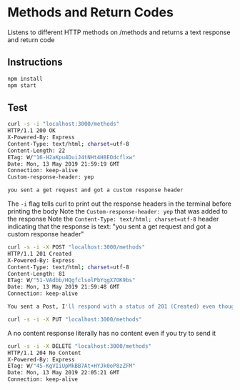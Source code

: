 # Methods and Return Codes

Listens to different HTTP methods on /methods and returns a text response and return code

## Instructions

```sh
npm install
npm start
```

## Test

```sh
curl -s -i "localhost:3000/methods"
HTTP/1.1 200 OK
X-Powered-By: Express
Content-Type: text/html; charset=utf-8
Content-Length: 22
ETag: W/"16-H2aKpu4DuiJ4tNHt4H8EOdcflxw"
Date: Mon, 13 May 2019 21:59:19 GMT
Connection: keep-alive
Custom-response-header: yep

you sent a get request and got a custom response header
```

The `-i` flag tells curl to print out the response headers in the terminal before printing the body
Note the `Custom-response-header: yep` that was added to the response
Note the `Content-Type: text/html; charset=utf-8` header indicating that the response is text: "you sent a get request and got a custom response header"

```sh
curl -s -i -X POST "localhost:3000/methods"
HTTP/1.1 201 Created
X-Powered-By: Express
Content-Type: text/html; charset=utf-8
Content-Length: 81
ETag: W/"51-VAdbb/HQgfclsolPbYqgX7OK9bs"
Date: Mon, 13 May 2019 21:59:48 GMT
Connection: keep-alive

You sent a Post, I'll respond with a status of 201 (Created) even though I didn't
```

```sh
curl -s -i -X PUT "localhost:3000/methods"
```

A no content response literally has no content even if you try to send it

```sh
curl -s -i -X DELETE "localhost:3000/methods"
HTTP/1.1 204 No Content
X-Powered-By: Express
ETag: W/"45-KgVIiUpMkBB7At+HYJk0oP8zZFM"
Date: Mon, 13 May 2019 22:05:21 GMT
Connection: keep-alive
```